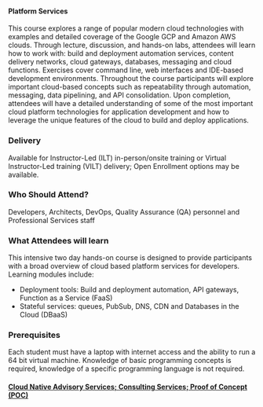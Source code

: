 <!-- Cloud Computing II for Developers -->


#### Platform Services

This course explores a range of popular modern cloud technologies with examples and detailed coverage of the Google GCP and Amazon AWS clouds. Through lecture, discussion, and hands-on labs, attendees will learn how to work with: build and deployment automation services, content delivery networks, cloud gateways, databases, messaging and cloud functions. Exercises cover command line, web interfaces and IDE-based development environments. Throughout the course participants will explore important cloud-based concepts such as repeatability through automation, messaging, data pipelining, and API consolidation. Upon completion, attendees will have a detailed understanding of some of the most important cloud platform technologies for application development and how to leverage the unique features of the cloud to build and deploy applications.


### Delivery

Available for Instructor-Led (ILT) in-person/onsite training or Virtual Instructor-Led training (VILT) delivery; Open Enrollment options may be available.


### Who Should Attend?

Developers, Architects, DevOps, Quality Assurance (QA) personnel and Professional Services staff


### What Attendees will learn

This intensive two day hands-on course is designed to provide participants with a broad overview of cloud based platform
services for developers. Learning modules include:

- Deployment tools: Build and deployment automation, API gateways, Function as a Service (FaaS)
- Stateful services: queues, PubSub, DNS, CDN and Databases in the Cloud (DBaaS)


### Prerequisites

Each student must have a laptop with internet access and the ability to run a 64 bit virtual machine. Knowledge of basic
programming concepts is required, knowledge of a specific programming language is not required.


#### [Cloud Native Advisory Services; Consulting Services; Proof of Concept (POC)](https://rx-m.com/cloud-native-consulting/)
